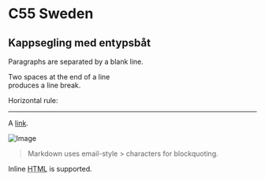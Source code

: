 C55 Sweden
=======

## Kappsegling med entypsbåt

Paragraphs are separated
by a blank line.

Two spaces at the end of a line  
produces a line break.


Horizontal rule:

---

A [link](http://example.com).

![Image](Icon-pictures.png "icon")

> Markdown uses email-style > characters for blockquoting.

Inline <abbr title="Hypertext Markup Language">HTML</abbr> is supported.
